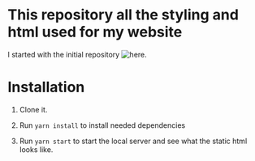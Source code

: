 # This repository all the styling and html used for my website
I started with the initial repository ![here](https://github.com/programmiri/brunch-setup-bootstrap4).

# Installation

   1. Clone it.
   
   2. Run `yarn install` to install needed dependencies
   
   3. Run `yarn start` to start the local server and see what the static html looks like.
